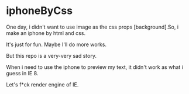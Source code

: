 # iphoneByCss
One day, i didn't want to use image as the css props [background].So, i make an iphone by html and css.

It's just for fun. Maybe I'll do more works.

But this repo is a very-very sad story.

When i need to use the iphone to preview my text, it didn't work as what i guess in IE 8.

Let's f*ck render engine of IE.
